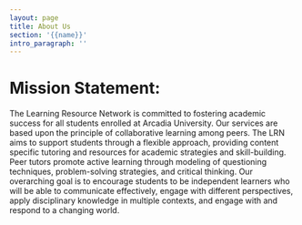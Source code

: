 ```yaml
---
layout: page
title: About Us
section: '{{name}}'
intro_paragraph: ''
---
```

# Mission Statement:

The Learning Resource Network is committed to fostering academic success for all students enrolled at Arcadia University. Our services are based upon the principle of collaborative learning among peers. The LRN aims to support students through a flexible approach, providing content specific tutoring and resources for academic strategies and skill-building. Peer tutors promote active learning through modeling of questioning techniques, problem-solving strategies, and critical thinking. Our overarching goal is to encourage students to be independent learners who will be able to communicate effectively, engage with different perspectives, apply disciplinary knowledge in multiple contexts, and engage with and respond to a changing world.
